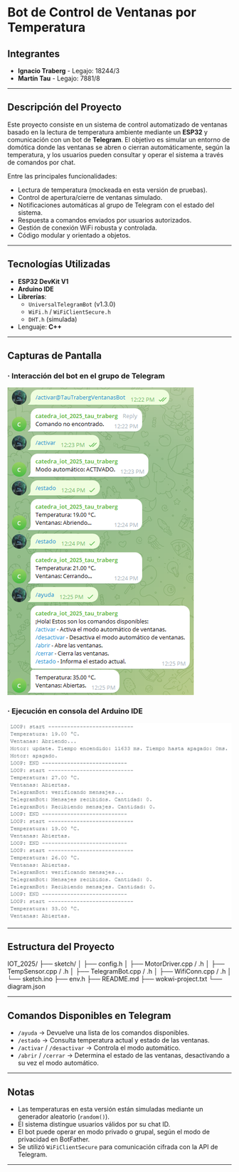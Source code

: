 # Bot de Control de Ventanas por Temperatura

## Integrantes

- **Ignacio Traberg** - Legajo: 18244/3  
- **Martín Tau** - Legajo: 7881/8

---

## Descripción del Proyecto

Este proyecto consiste en un sistema de control automatizado de ventanas basado en la lectura de temperatura ambiente mediante un **ESP32** y comunicación con un bot de **Telegram**. El objetivo es simular un entorno de domótica donde las ventanas se abren o cierran automáticamente, según la temperatura, y los usuarios pueden consultar y operar el sistema a través de comandos por chat.

Entre las principales funcionalidades:

- Lectura de temperatura (mockeada en esta versión de pruebas).
- Control de apertura/cierre de ventanas simulado.
- Notificaciones automáticas al grupo de Telegram con el estado del sistema.
- Respuesta a comandos enviados por usuarios autorizados.
- Gestión de conexión WiFi robusta y controlada.
- Código modular y orientado a objetos.

---

## Tecnologías Utilizadas

- **ESP32 DevKit V1**  
- **Arduino IDE**  
- **Librerías**:
  - `UniversalTelegramBot` (v1.3.0)
  - `WiFi.h` / `WiFiClientSecure.h`
  - `DHT.h` (simulada)
- Lenguaje: **C++**

---

## Capturas de Pantalla

### · Interacción del bot en el grupo de Telegram

![Captura del bot en el grupo](resources/Telegram.png)

### · Ejecución en consola del Arduino IDE

![Captura de la consola](resources/Terminal.png)

---

## Estructura del Proyecto

IOT_2025/
├── sketch/
│ ├── config.h
│ ├── MotorDriver.cpp / .h
│ ├── TempSensor.cpp / .h
│ ├── TelegramBot.cpp / .h
│ ├── WifiConn.cpp / .h
│ └── sketch.ino
├── env.h
├── README.md
├── wokwi-project.txt
└── diagram.json


---

## Comandos Disponibles en Telegram

- `/ayuda` → Devuelve una lista de los comandos disponibles.  
- `/estado` → Consulta temperatura actual y estado de las ventanas.  
- `/activar` / `/desactivar` → Controla el modo automático.  
- `/abrir` / `/cerrar` → Determina el estado de las ventanas, desactivando a su vez el modo automático.  

---

## Notas

- Las temperaturas en esta versión están simuladas mediante un generador aleatorio (`random()`).
- El sistema distingue usuarios válidos por su chat ID.
- El bot puede operar en modo privado o grupal, según el modo de privacidad en BotFather.
- Se utilizó `WiFiClientSecure` para comunicación cifrada con la API de Telegram.

---
